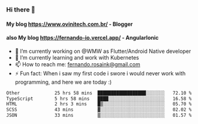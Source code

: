 ### Hi there 👋

#### My blog https://www.ovinitech.com.br/ - Blogger
#### also My blog https://fernando-io.vercel.app/ - AngularIonic

- 🔭 I’m currently working on @WMW as Flutter/Android Native developer
- 🌱 I’m currently learning and work with Kubernetes
- 📫 How to reach me: fernando.rosaink@gmail.com 
- ⚡ Fun fact: When i saw my first code i swore i would never work with programming, and here we are today :)

<!--START_SECTION:waka-->

```txt
Other             25 hrs 58 mins  ██████████████████░░░░░░░   72.10 %
TypeScript        5 hrs 58 mins   ████░░░░░░░░░░░░░░░░░░░░░   16.58 %
HTML              2 hrs 3 mins    █▒░░░░░░░░░░░░░░░░░░░░░░░   05.70 %
SCSS              43 mins         ▓░░░░░░░░░░░░░░░░░░░░░░░░   02.02 %
JSON              33 mins         ▒░░░░░░░░░░░░░░░░░░░░░░░░   01.57 %
```

<!--END_SECTION:waka-->
